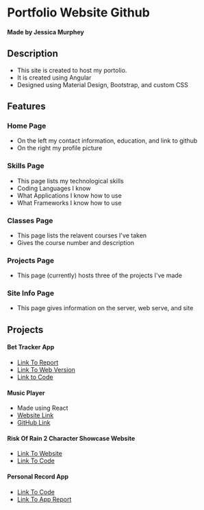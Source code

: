 # Portfolio Website Github
#### Made by Jessica Murphey

## Description

- This site is created to host my portolio.
- It is created using Angular
- Designed using Material Design, Bootstrap, and custom CSS


## Features

### Home Page
- On the left my contact information, education, and link to github
- On the right my profile picture

### Skills Page
- This page lists my technological skills
- Coding Languages I know
- What Applications I know how to use
- What Frameworks I know how to use


### Classes Page
- This page lists the relavent courses I've taken
- Gives the course number and description

### Projects Page
- This page (currently) hosts three of the projects I've made

### Site Info Page
- This page gives information on the server, web serve, and site

## Projects
#### Bet Tracker App
- [Link To Report](https://github.com/jcmq6b/PortfolioProjects/tree/master/BetTrackerApp)
- [Link To Web Version](https://www.murpheysdomain.com/BetTrackerApp/)
- [Link to Code](https://github.com/jcmq6b/PortfolioProjects/tree/master/BetTrackerApp/code/actualCode)

#### Music Player
- Made using React
- [Website Link](https://www.murpheysdomain.com/ReactMusicPlayer/)
- [GitHub Link](https://github.com/jcmq6b/PortfolioProjects/tree/master/MusicPlayer)

#### Risk Of Rain 2 Character Showcase Website
- [Link To Website](https://www.murpheysdomain.com/RoR2CharacterShowcase/)
- [Link To Code](https://github.com/jcmq6b/PortfolioProjects/tree/master/RoR2CharacterShowcase)

#### Personal Record App
- [Link To Code](https://github.com/Mizzou-CSIT4830-CS7830-F20/hackweekprojects-codemonkeys/tree/master/code/pr-app)
- [Link To App Report](https://github.com/Mizzou-CSIT4830-CS7830-F20/hackweekprojects-codemonkeys/blob/master/report/report.md)

